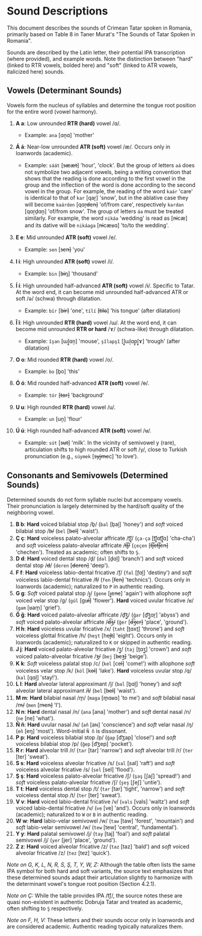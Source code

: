 # Sound Descriptions

This document describes the sounds of Crimean Tatar spoken in Romania, primarily based on Table 8 in Taner Murat's "The Sounds of Tatar Spoken in Romania".

Sounds are described by the Latin letter, their potential IPA transcription (where provided), and example words. Note the distinction between "hard" (linked to RTR vowels, bolded here) and "soft" (linked to ATR vowels, italicized here) sounds.

## Vowels (Determinant Sounds)

Vowels form the nucleus of syllables and determine the tongue root position for the entire word (vowel harmony).

1.  **A a**: Low unrounded **RTR (hard)** vowel /ɑ/.
    *   Example: `ana` [ɑṉɑ] 'mother'

2.  **Á á**: Near-low unrounded **ATR (soft)** vowel /æ/. Occurs only in loanwords (academic).
    *   Example: `sáát`  [s̶ææt̶] 'hour', 'clock'. But the group of letters `aá` does not symbolize two adjacent vowels, being a writing convention that shows that the reading is done according to the first vowel in the group and the inflection of the word is done according to the second vowel in the group. For example, the reading of the word `kaár` 'care' is identical to that of `kar` [qaṟ] 'snow', but in the ablative case they will become `kaárden` [qɑṟd̶en̶] 'of/from care', respectively `kardan` [qɑṟḏɑṉ] 'of/from snow'. The group of letters `áa` must be treated similarly. For example, the word `nikáa` 'wedding' is read as [n̶icæ] and its dative will be `nikáaga` [n̶icæʁɑ] 'to/to the wedding'.

3.  **E e**: Mid unrounded **ATR (soft)** vowel /e/.
    *   Example: `sen` [s̶en̶] 'you'

4.  **I i**: High unrounded **ATR (soft)** vowel /i/.
    *   Example: `bin` [b̶iŋ] 'thousand'

5.  **Í í**: High unrounded half-advanced **ATR (soft)** vowel /ɨ/. Specific to Tatar. At the word end, it can become mid unrounded half-advanced ATR or soft /ə/ (schwa) through dilatation.
    *   Example: `bír` [b̶ɨr̶] 'one', `tílí` [t̶ɨl̶ə] 'his tongue' (after dilatation)

6.  **Î î**: High unrounded **RTR (hard)** vowel /ɯ/. At the word end, it can become mid unrounded **RTR or hard** /ɤ/ (schwa-like) through dilatation.
    *   Example: `îşan` [ɯʃ̱ɑṉ] 'mouse', `şîlapşî` [ʃ̱ɯḻɑp̱ʃ̱ɤ] 'trough' (after dilatation)

7.  **O o**: Mid rounded **RTR (hard)** vowel /o/.
    *   Example: `bo` [ḇo] 'this'

8.  **Ó ó**: Mid rounded half-advanced **ATR (soft)** vowel /ɵ/.
    *   Example: `tór` [t̶ɵr̶] 'background'

9.  **U u**: High rounded **RTR (hard)** vowel /u/.
    *   Example: `un` [uṉ] 'flour'

10. **Ú ú**: High rounded half-advanced **ATR (soft)** vowel /ʉ/.
    *   Example: `sút` [s̶ʉt̶] 'milk'. In the vicinity of semivowel y (rare), articulation shifts to high rounded ATR or soft /y/, close to Turkish pronunciation (e.g., `súymek` [s̶yj̶m̶ec] 'to love').

## Consonants and Semivowels (Determined Sounds)

Determined sounds do not form syllable nuclei but accompany vowels. Their pronunciation is largely determined by the hard/soft quality of the neighboring vowel.

1.  **B b**: **Hard** voiced bilabial stop /ḇ/ (`bal` [ḇaḻ] 'honey') and *soft* voiced bilabial stop /b̶/ (`bel` [b̶el̶] 'waist').
2.  **Ç ç**: **Hard** voiceless palato-alveolar affricate /ṯ͡ʃ̱/ (`ça-ça` [ṯ͡ʃ̱ɑṯ͡ʃ̱ɑ] 'cha-cha') and *soft* voiceless palato-alveolar affricate /t̶͡ʃ̶/ (`çeçen` [t̶͡ʃ̶et̶͡ʃ̶en̶] 'chechen'). Treated as academic; often shifts to `Ş`.
3.  **D d**: **Hard** voiced dental stop /ḏ/ (`dal` [ḏɑḻ] 'branch') and *soft* voiced dental stop /d̶/ (`deren` [d̶er̶en̶] 'deep').
4.  **F f**: **Hard** voiceless labio-dental fricative /f̱/ (`fal` [f̱ɑḻ] 'destiny') and *soft* voiceless labio-dental fricative /f̶/ (`fen` [f̶en̶] 'technics'). Occurs only in loanwords (academic); naturalized to `P` in authentic reading.
5.  **G g**: *Soft* voiced palatal stop /ɟ̱/ (`gene` [ɟ̱en̶e] 'again') with allophone *soft* voiced velar stop /g/ (`gúl` [gu̶l̶] 'flower'). **Hard** voiced uvular fricative /ʁ/ (`gam` [ʁam̱] 'grief').
6.  **Ğ ğ**: **Hard** voiced palato-alveolar affricate /ḏ͡ʒ̱/ (`ğar` [ḏ͡ʒ̱ɑṟ] 'abyss') and *soft* voiced palato-alveolar affricate /d̶͡ʒ̶/ (`ğer` [d̶͡ʒ̶er̶] 'place', 'ground'). 
7.  **H h**: **Hard** voiceless uvular fricative /x/ (`taht` [ṯɑxṯ] 'throne') and *soft* voiceless glottal fricative /h/ (`heşt` [heʃ̶t̶] 'eight'). Occurs only in loanwords (academic); naturalized to `K` or skipped in authentic reading.
8.  **J j**: **Hard** voiced palato-alveolar fricative /ʒ̱/ (`taj` [ṯɑʒ̱] 'crown') and *soft* voiced palato-alveolar fricative /ʒ̶/ (`bej` [b̶eʒ̶] 'beige').
9.  **K k**: *Soft* voiceless palatal stop /c/ (`kel` [cel̶] 'come!') with allophone *soft* voiceless velar stop /k/ (`kól` [kɵl̶] 'lake'). **Hard** voiceless uvular stop /q/ (`kal` [qɑḻ] 'stay!').
10. **L l**: **Hard** alveolar lateral approximant /ḻ/ (`bal` [ḇɑḻ] 'honey') and *soft* alveolar lateral approximant /l̶/ (`bel` [b̶el̶] 'waist').
11. **M m**: **Hard** bilabial nasal /m̱/ (`maga` [m̱ɑʁɑ] 'to me') and *soft* bilabial nasal /m̶/ (`men` [m̶en̶] 'I').
12. **N n**: **Hard** dental nasal /n/ (`ana` [ana] 'mother') and *soft* dental nasal /n/ (`ne` [ne] 'what').
13. **Ñ ñ**: **Hard** uvular nasal /ɴ/ (`añ` [aɴ] 'conscience') and *soft* velar nasal /ŋ/ (`eñ` [eŋ] 'most'). Word-initial `Ñ ñ` is dissonant.
14. **P p**: **Hard** voiceless bilabial stop /p/ (`ğap` [d͡ʒap] 'close!') and *soft* voiceless bilabial stop /p/ (`ğep` [d͡ʒep] 'pocket').
15. **R r**: **Hard** alveolar trill /r/ (`tar` [tar] 'narrow') and *soft* alveolar trill /r/ (`ter` [ter] 'sweat').
16. **S s**: **Hard** voiceless alveolar fricative /s/ (`sal` [sal] 'raft') and *soft* voiceless alveolar fricative /s/ (`sel` [sel] 'flood').
17. **Ş ş**: **Hard** voiceless palato-alveolar fricative /ʃ/ (`şaş` [ʃaʃ] 'spread!') and *soft* voiceless palato-alveolar fricative /ʃ/ (`şeş` [ʃeʃ] 'untie').
18. **T t**: **Hard** voiceless dental stop /t/ (`tar` [tar] 'tight', 'narrow') and *soft* voiceless dental stop /t/ (`ter` [ter] 'sweat').
19. **V v**: **Hard** voiced labio-dental fricative /v/ (`vals` [vals] 'waltz') and *soft* voiced labio-dental fricative /v/ (`ve` [ve] 'and'). Occurs only in loanwords (academic); naturalized to `W` or `B` in authentic reading.
20. **W w**: **Hard** labio-velar semivowel /w/ (`taw` [taw] 'forest', 'mountain') and *soft* labio-velar semivowel /w/ (`tew` [tew] 'central', 'fundamental').
21. **Y y**: **Hard** palatal semivowel /j/ (`tay` [taj] 'foal') and *soft* palatal semivowel /j/ (`yer` [jer] 'place', 'ground').
22. **Z z**: **Hard** voiced alveolar fricative /z/ (`taz` [taz] 'bald') and *soft* voiced alveolar fricative /z/ (`tez` [tez] 'quick').

*Note on G, K, L, N, R, S, Ş, T, Y, W, Z:* Although the table often lists the same IPA symbol for both hard and soft variants, the source text emphasizes that these determined sounds adapt their articulation slightly to harmonize with the determinant vowel's tongue root position (Section 4.2.1).

*Note on Ç:* While the table provides IPA /t͡ʃ/, the source notes these are quasi non-existent in authentic Dobruja Tatar and treated as academic, often shifting to `Ş` respectively.

*Note on F, H, V:* These letters and their sounds occur only in loanwords and are considered academic. Authentic reading typically naturalizes them.
